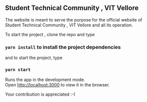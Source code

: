 

## Student Technical Community , VIT Vellore

The website is meant to serve the purpose for the official website of Student Technical Community , VIT Vellore and all its operation.

To start the project , clone the repo and type 

### `yarn install` to install the project dependencies

and to start the project, type

### `yarn start`

Runs the app in the development mode.<br />
Open [http://localhost:3000](http://localhost:3000) to view it in the browser.



Your contribution is appreciated :-)